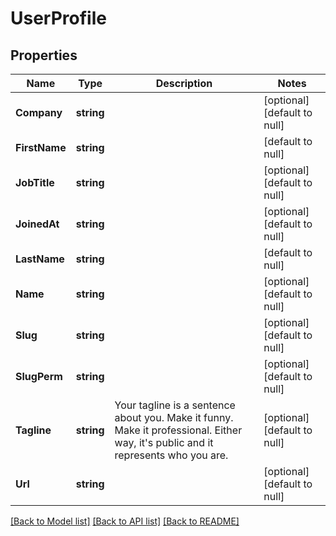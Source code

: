 # UserProfile

## Properties
Name | Type | Description | Notes
------------ | ------------- | ------------- | -------------
**Company** | **string** |  | [optional] [default to null]
**FirstName** | **string** |  | [default to null]
**JobTitle** | **string** |  | [optional] [default to null]
**JoinedAt** | **string** |  | [optional] [default to null]
**LastName** | **string** |  | [default to null]
**Name** | **string** |  | [optional] [default to null]
**Slug** | **string** |  | [optional] [default to null]
**SlugPerm** | **string** |  | [optional] [default to null]
**Tagline** | **string** | Your tagline is a sentence about you. Make it funny. Make it professional. Either way, it&#39;s public and it represents who you are. | [optional] [default to null]
**Url** | **string** |  | [optional] [default to null]

[[Back to Model list]](../README.md#documentation-for-models) [[Back to API list]](../README.md#documentation-for-api-endpoints) [[Back to README]](../README.md)


